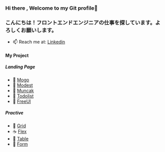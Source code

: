 ### Hi there , Welcome to my Git profile👋
### こんにちは！フロントエンドエンジニアの仕事を探しています。よろしくお願いします。

- 📫 Reach me at: [Linkedin](https://www.linkedin.com/in/maitrongphu/)

#### My Project 
##### Landing Page
- :doughnut: [Mogo](https://mogo-landing-page.vercel.app)
- :ice_cream: [Modest](https://mtp0881.github.io/modest-website/)
- :shaved_ice: [Muncak](https://mtp0881.github.io/muncak-website/)
- :tangerine: [Todolist](https://mtp0881-todo-list.surge.sh/)
- :peach: [FreeUI](https://mtp0881.github.io/free-ui/)
##### Practive
- :sushi: [Grid](https://mtp0881.github.io/grid-practive)
- :coffee: [Flex](https://mtp0881.github.io/flexbox-practive)
- :bento: [Table](https://mtp0881.github.io/table-practive)
- :cherries: [Form](https://mtp0881.github.io/form-practive)
